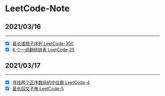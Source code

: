 # LeetCode-Note



## 2021/03/16
---
- [x] [最长递增子序列 LeetCode-300](https://www.wolai.com/marlon/usdH3P2GNHcMDcJ3wt9qsb)
- [x] [K 个一组翻转链表 LeetCode-25](https://www.wolai.com/marlon/xrchS8JP278HhbXFdC1rug)

## 2021/03/17
---
- [x] [寻找两个正序数组的中位数 LeetCode-4](https://www.wolai.com/marlon/rnjTf4Ty7A2GYcfdgygHFe)
- [x] [最长回文子串 LeetCode-5](https://www.wolai.com/marlon/fsGywqKEfs5GBwn5DXmMrq)